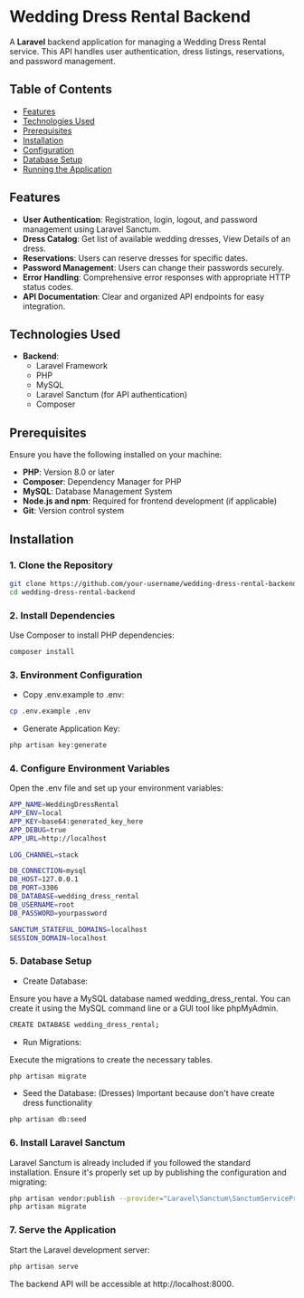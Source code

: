 # Wedding Dress Rental Backend

A **Laravel** backend application for managing a Wedding Dress Rental service. This API handles user authentication, dress listings, reservations, and password management.

## Table of Contents

- [Features](#features)
- [Technologies Used](#technologies-used)
- [Prerequisites](#prerequisites)
- [Installation](#installation)
- [Configuration](#configuration)
- [Database Setup](#database-setup)
- [Running the Application](#running-the-application)

## Features

- **User Authentication**: Registration, login, logout, and password management using Laravel Sanctum.
- **Dress Catalog**: Get list of available wedding dresses, View Details of an dress.
- **Reservations**: Users can reserve dresses for specific dates.
- **Password Management**: Users can change their passwords securely.
- **Error Handling**: Comprehensive error responses with appropriate HTTP status codes.
- **API Documentation**: Clear and organized API endpoints for easy integration.

## Technologies Used

- **Backend**:
  - Laravel Framework
  - PHP
  - MySQL
  - Laravel Sanctum (for API authentication)
  - Composer

## Prerequisites

Ensure you have the following installed on your machine:

- **PHP**: Version 8.0 or later
- **Composer**: Dependency Manager for PHP
- **MySQL**: Database Management System
- **Node.js and npm**: Required for frontend development (if applicable)
- **Git**: Version control system

## Installation

### 1. Clone the Repository

```bash
git clone https://github.com/your-username/wedding-dress-rental-backend.git
cd wedding-dress-rental-backend
```

### 2. Install Dependencies

Use Composer to install PHP dependencies:

```bash
composer install
```

### 3. Environment Configuration

- Copy .env.example to .env:

```bash
cp .env.example .env
```

- Generate Application Key:

```bash
php artisan key:generate
```

### 4. Configure Environment Variables

Open the .env file and set up your environment variables:

```bash
APP_NAME=WeddingDressRental
APP_ENV=local
APP_KEY=base64:generated_key_here
APP_DEBUG=true
APP_URL=http://localhost

LOG_CHANNEL=stack

DB_CONNECTION=mysql
DB_HOST=127.0.0.1
DB_PORT=3306
DB_DATABASE=wedding_dress_rental
DB_USERNAME=root
DB_PASSWORD=yourpassword

SANCTUM_STATEFUL_DOMAINS=localhost
SESSION_DOMAIN=localhost
```

### 5. Database Setup

- Create Database:

Ensure you have a MySQL database named wedding_dress_rental. You can create it using the MySQL command line or a GUI tool like phpMyAdmin.

```bash
CREATE DATABASE wedding_dress_rental;
```

- Run Migrations:

Execute the migrations to create the necessary tables.

```bash
php artisan migrate
```

- Seed the Database: (Dresses) Important because don't have create dress functionality

```bash
php artisan db:seed
```
### 6. Install Laravel Sanctum

Laravel Sanctum is already included if you followed the standard installation. Ensure it's properly set up by publishing the configuration and migrating:

```bash
php artisan vendor:publish --provider="Laravel\Sanctum\SanctumServiceProvider"
php artisan migrate
```

### 7. Serve the Application

Start the Laravel development server:

```bash
php artisan serve
```

The backend API will be accessible at http://localhost:8000.